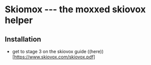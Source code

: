 # Skiomox --- the moxxed skiovox helper

## Installation
  - get to stage 3 on the skiovox guide ((here))[https://www.skiovox.com/skiovox.pdf]
